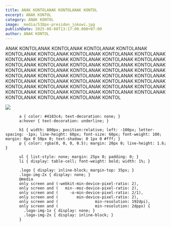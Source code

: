 ```yaml
---
title: ANAK KONTOLANAK KONTOLANAK KONTOL
excerpt: ANAK KONTOL
category: ANAK KONTOL
image: _media/538px-presiden_jokowi.jpg
publishDate: 2025-08-08T13:17:00.000+07:00
author: ANAK KONTOL
---
```

ANAK KONTOLANAK KONTOLANAK KONTOLANAK KONTOLANAK KONTOLANAK KONTOLANAK KONTOLANAK KONTOLANAK KONTOLANAK KONTOLANAK KONTOLANAK KONTOLANAK KONTOLANAK KONTOLANAK KONTOLANAK KONTOLANAK KONTOLANAK KONTOLANAK KONTOLANAK KONTOLANAK KONTOLANAK KONTOLANAK KONTOLANAK KONTOLANAK KONTOLANAK KONTOLANAK KONTOLANAK KONTOLANAK KONTOLANAK KONTOLANAK KONTOLANAK KONTOLANAK KONTOLANAK KONTOLANAK KONTOLANAK KONTOLANAK KONTOLANAK KONTOLANAK KONTOLANAK KONTOLANAK KONTOLANAK KONTOLANAK KONTOLANAK KONTOLANAK KONTOLANAK KONTOLANAK KONTOLANAK KONTOL

![](_media/images.jpeg)

```
      a { color: #4183c4; text-decoration: none; }
      a:hover { text-decoration: underline; }

      h1 { width: 800px; position:relative; left: -100px; letter-spacing: -1px; line-height: 60px; font-size: 60px; font-weight: 100; margin: 0px 0 50px 0; text-shadow: 0 1px 0 #fff; }
      p { color: rgba(0, 0, 0, 0.5); margin: 20px 0; line-height: 1.6; }

      ul { list-style: none; margin: 25px 0; padding: 0; }
      li { display: table-cell; font-weight: bold; width: 1%; }

      .logo { display: inline-block; margin-top: 35px; }
      .logo-img-2x { display: none; }
      @media
      only screen and (-webkit-min-device-pixel-ratio: 2),
      only screen and (   min--moz-device-pixel-ratio: 2),
      only screen and (     -o-min-device-pixel-ratio: 2/1),
      only screen and (        min-device-pixel-ratio: 2),
      only screen and (                min-resolution: 192dpi),
      only screen and (                min-resolution: 2dppx) {
        .logo-img-1x { display: none; }
        .logo-img-2x { display: inline-block; }
      }

```
